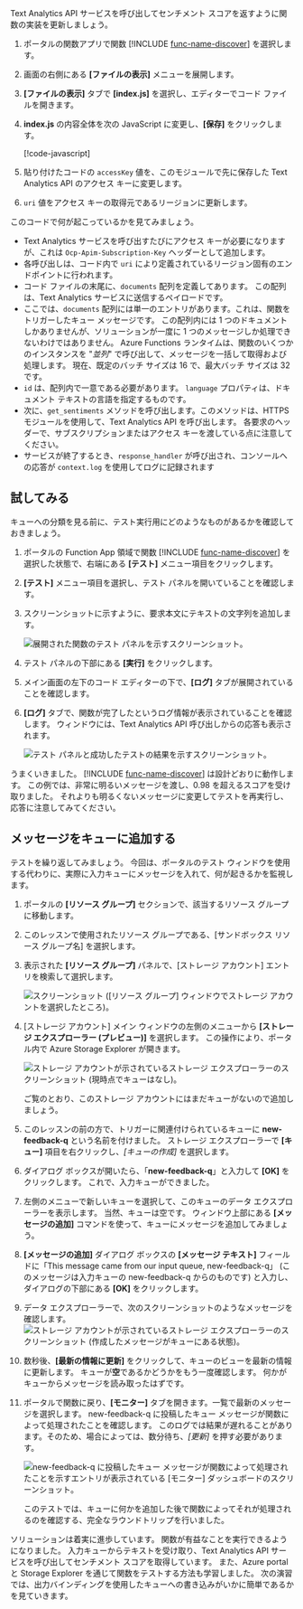 Text Analytics API サービスを呼び出してセンチメント スコアを返すように関数の実装を更新しましょう。

1. ポータルの関数アプリで関数 [!INCLUDE [func-name-discover](./func-name-discover.md)] を選択します。

1. 画面の右側にある **[ファイルの表示]** メニューを展開します。

1. **[ファイルの表示]** タブで **[index.js]** を選択し、エディターでコード ファイルを開きます。

1. **index.js** の内容全体を次の JavaScript に変更し、**[保存]** をクリックします。

    [!code-javascript[](../code/discover-sentiment-sort.js?highlight=7)]

1. 貼り付けたコードの `accessKey` 値を、このモジュールで先に保存した Text Analytics API のアクセス キーに変更します。 

1. `uri` 値をアクセス キーの取得元であるリージョンに更新します。

このコードで何が起こっているかを見てみましょう。

- Text Analytics サービスを呼び出すたびにアクセス キーが必要になりますが、これは `Ocp-Apim-Subscription-Key` ヘッダーとして追加します。 
- 各呼び出しは、コード内で `uri` により定義されているリージョン固有のエンドポイントに行われます。
- コード ファイルの末尾に、`documents` 配列を定義してあります。 この配列は、Text Analytics サービスに送信するペイロードです。
- ここでは、`documents` 配列には単一のエントリがあります。これは、関数をトリガーしたキュー メッセージです。 この配列内には 1 つのドキュメントしかありませんが、ソリューションが一度に 1 つのメッセージしか処理できないわけではありません。 Azure Functions ランタイムは、関数のいくつかのインスタンスを "*並列*" で呼び出して、メッセージを一括して取得および処理します。 現在、既定のバッチ サイズは 16 で、最大バッチ サイズは 32 です。
- `id` は、配列内で一意である必要があります。 `language` プロパティは、ドキュメント テキストの言語を指定するものです。
- 次に、`get_sentiments` メソッドを呼び出します。このメソッドは、HTTPS モジュールを使用して、Text Analytics API を呼び出します。 各要求のヘッダーで、サブスクリプションまたはアクセス キーを渡している点に注意してください。
- サービスが終了するとき、`response_handler` が呼び出され、コンソールへの応答が `context.log` を使用してログに記録されます


## <a name="try-it-out"></a>試してみる

キューへの分類を見る前に、テスト実行用にどのようなものがあるかを確認しておきましょう。

1. ポータルの Function App 領域で関数 [!INCLUDE [func-name-discover](./func-name-discover.md)] を選択した状態で、右端にある **[テスト]** メニュー項目をクリックします。

1. **[テスト]** メニュー項目を選択し、テスト パネルを開いていることを確認します。

1. スクリーンショットに示すように、要求本文にテキストの文字列を追加します。

    ![展開された関数のテスト パネルを示すスクリーンショット。](../media/test-panel-open-small.png)

1.  テスト パネルの下部にある **[実行]** をクリックします。

1. メイン画面の左下のコード エディターの下で、**[ログ]** タブが展開されていることを確認します。

1. **[ログ]** タブで、関数が完了したというログ情報が表示されていることを確認します。 ウィンドウには、Text Analytics API 呼び出しからの応答も表示されます。

    ![テスト パネルと成功したテストの結果を示すスクリーンショット。](../media/sentiment-response-log1.png)

うまくいきました。 [!INCLUDE [func-name-discover](./func-name-discover.md)] は設計どおりに動作します。 この例では、非常に明るいメッセージを渡し、0.98 を超えるスコアを受け取りました。 それよりも明るくないメッセージに変更してテストを再実行し、応答に注意してみてください。

## <a name="add-a-message-to-the-queue"></a>メッセージをキューに追加する

テストを繰り返してみましょう。 今回は、ポータルのテスト ウィンドウを使用する代わりに、実際に入力キューにメッセージを入れて、何が起きるかを監視します。

1. ポータルの **[リソース グループ]** セクションで、該当するリソース グループに移動します。

1. このレッスンで使用されたリソース グループである、<rgn>[サンドボックス リソース グループ名]</rgn> を選択します。

1. 表示された **[リソース グループ]** パネルで、[ストレージ アカウント] エントリを検索して選択します。

    ![スクリーンショット ([リソース グループ] ウィンドウでストレージ アカウントを選択したところ)。](../media/select-storage-account.png)

1. [ストレージ アカウント] メイン ウィンドウの左側のメニューから **[ストレージ エクスプローラー (プレビュー)]** を選択します。 この操作により、ポータル内で Azure Storage Explorer が開きます。 

    ![ストレージ アカウントが示されているストレージ エクスプローラーのスクリーンショット (現時点でキューはなし)。](../media/sa-no-queue.png)

    ご覧のとおり、このストレージ アカウントにはまだキューがないので追加しましょう。

5. このレッスンの前の方で、トリガーに関連付けられているキューに **new-feedback-q** という名前を付けました。 ストレージ エクスプローラーで **[キュー]** 項目を右クリックし、*[キューの作成]* を選択します。

1. ダイアログ ボックスが開いたら、「**new-feedback-q**」と入力して **[OK]** をクリックします。 これで、入力キューができました。

1. 左側のメニューで新しいキューを選択して、このキューのデータ エクスプローラーを表示します。 当然、キューは空です。 ウィンドウ上部にある **[メッセージの追加]** コマンドを使って、キューにメッセージを追加してみましょう。

1. **[メッセージの追加]** ダイアログ ボックスの **[メッセージ テキスト]** フィールドに「This message came from our input queue, new-feedback-q」 (このメッセージは入力キューの new-feedback-q からのものです) と入力し、ダイアログの下部にある **[OK]** をクリックします。

1. データ エクスプローラーで、次のスクリーンショットのようなメッセージを確認します。
    ![ストレージ アカウントが示されているストレージ エクスプローラーのスクリーンショット (作成したメッセージがキューにある状態)。](../media/message-in-input-queue.png)

1. 数秒後、**[最新の情報に更新]** をクリックして、キューのビューを最新の情報に更新します。 キューが**空**であるかどうかをもう一度確認します。 何かがキューからメッセージを読み取ったはずです。

1. ポータルで関数に戻り、**[モニター]** タブを開きます。一覧で最新のメッセージを選択します。 new-feedback-q に投稿したキュー メッセージが関数によって処理されたことを確認します。 このログでは結果が遅れることがあります。そのため、場合によっては、数分待ち、*[更新]* を押す必要があります。

    ![new-feedback-q に投稿したキュー メッセージが関数によって処理されたことを示すエントリが表示されている [モニター] ダッシュボードのスクリーンショット。](../media/message-in-monitor.png)

    このテストでは、キューに何かを追加した後で関数によってそれが処理されるのを確認する、完全なラウンドトリップを行いました。

ソリューションは着実に進歩しています。 関数が有益なことを実行できるようになりました。 入力キューからテキストを受け取り、Text Analytics API サービスを呼び出してセンチメント スコアを取得しています。 また、Azure portal と Storage Explorer を通じて関数をテストする方法も学習しました。 次の演習では、出力バインディングを使用したキューへの書き込みがいかに簡単であるかを見ていきます。